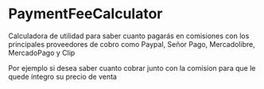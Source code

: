 # PaymentFeeCalculator

Calculadora de utilidad para saber cuanto pagarás en comisiones con los principales proveedores de cobro como Paypal,
Señor Pago, Mercadolibre, MercadoPago y Clip

Por ejemplo si desea saber cuanto cobrar junto con la comision para que le quede íntegro su precio de venta
